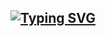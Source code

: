 ## [![Typing SVG](https://readme-typing-svg.demolab.com/?lines=Welocom+to+Dohyeon's+GitHub+👋;Second+line+of+text)](https://git.io/typing-svg)








<!--![header](https://capsule-render.vercel.app/api?type=cylinder&color=timeAuto&height=300&section=header&text=Welcome%20To-nl-Doheyon's%20Github%20&fontSize=90)-->
<!--
**dodohy25n/dodohy25n** is a ✨ _special_ ✨ repository because its `README.md` (this file) appears on your GitHub profile.

Here are some ideas to get you started:

- 🔭 I’m currently working on ...
- 🌱 I’m currently learning ...
- 👯 I’m looking to collaborate on ...
- 🤔 I’m looking for help with ...
- 💬 Ask me about ...
- 📫 How to reach me: ...
- 😄 Pronouns: ...
- ⚡ Fun fact: ...
-->
